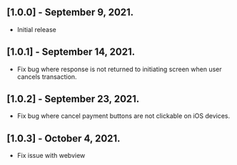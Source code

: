 ## [1.0.0] - September 9, 2021.
* Initial release


## [1.0.1] - September 14, 2021.
* Fix bug where response is not returned to initiating screen when user cancels transaction.

## [1.0.2] - September 23, 2021.
* Fix bug where cancel payment buttons are not clickable on iOS devices.

## [1.0.3] - October 4, 2021.
* Fix issue with webview